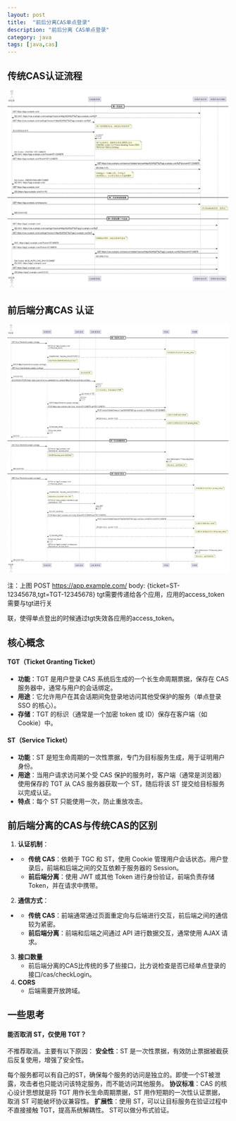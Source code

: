 ```yaml
---
layout: post
title:  "前后分离CAS单点登录"
description: "前后分离 CAS单点登录"
category: java
tags: [java,cas]
---
```

## 传统CAS认证流程



![img](assets\images\1732503004168-9ddc0bb2-b4ee-4ef6-8c9f-c3ec70cfa536.png)



##  前后端分离CAS 认证

![cf450f46c2cd292a05ea36323030725](assets\images\cf450f46c2cd292a05ea36323030725.png)

注：上图 POST https://app.example.com/ body: {ticket=ST-12345678,tgt=TGT-12345678}   tgt需要传递给各个应用，应用的access_token需要与tgt进行关

联，使得单点登出的时候通过tgt失效各应用的access_token。

## 核心概念

#### TGT（Ticket Granting Ticket）

- **功能**：TGT 是用户登录 CAS 系统后生成的一个长生命周期票据，保存在 CAS 服务器中，通常与用户的会话绑定。
- **用途**：它允许用户在其会话期间免登录地访问其他受保护的服务（单点登录 SSO 的核心）。
- **存储**：TGT 的标识（通常是一个加密 token 或 ID）保存在客户端（如 Cookie）中。

#### ST（Service Ticket）

- **功能**：ST 是短生命周期的一次性票据，专门为目标服务生成，用于证明用户身份。
- **用途**：当用户请求访问某个受 CAS 保护的服务时，客户端（通常是浏览器）使用保存的 TGT 从 CAS 服务器获取一个 ST，随后将该 ST 提交给目标服务以完成认证。
- **特点**：每个 ST 只能使用一次，防止重放攻击。



## 前后端分离的CAS与传统CAS的区别

1. **认证机制**：

- - **传统 CAS**：依赖于 TGC 和 ST，使用 Cookie 管理用户会话状态。用户登录后，前端和后端之间的交互依赖于服务器的 Session。
  - **前后端分离**：使用 JWT 或其他 Token 进行身份验证，前端负责存储 Token，并在请求中携带。

2. **通信方式**：

- - **传统 CAS**：前端通常通过页面重定向与后端进行交互，前后端之间的通信较为紧密。
  - **前后端分离**：前端和后端之间通过 API 进行数据交互，通常使用 AJAX 请求。

3. **接口数量**
   - 前后端分离的CAS比传统的多了些接口，比方说检查是否已经单点登录的接口/cas/checkLogin。
4. **CORS**
   - 后端需要开放跨域。



## 一些思考

#### 能否取消 ST，仅使用 TGT？  

不推荐取消。主要有以下原因：
**安全性**：ST 是一次性票据，有效防止票据被截获后反复使用，增强了安全性。

每个服务都可以有自己的ST，确保每个服务的访问是独立的。即使一个ST被泄露，攻击者也只能访问该特定服务，而不能访问其他服务。
**协议标准**：CAS 的核心设计思想就是将 TGT 用作长生命周期票据，ST 用作短期的一次性认证票据，取消 ST 可能破坏协议兼容性。
**扩展性**：使用 ST，可以让目标服务在验证过程中不直接接触 TGT，提高系统解耦性。  ST可以做分布式验证。
